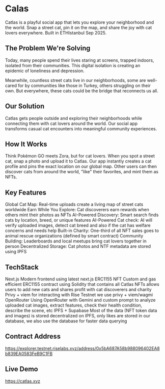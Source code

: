 # Calas

Catlas is a playful social app that lets you explore your neighborhood and the world. Snap a street cat, pin it on the map, and share the joy with cat lovers everywhere. Built in ETHIstanbul Sep 2025.


## The Problem We're Solving

Today, many people spend their lives staring at screens, trapped indoors, isolated from their communities. This digital isolation is creating an epidemic of loneliness and depression. 

Meanwhile, countless street cats live in our neighborhoods, some are well-cared for by communities like those in Turkey, others struggling on their own. But everywhere, these cats could be the bridge that reconnects us all.

## Our Solution

Catlas gets people outside and exploring their neighborhoods while connecting them with cat lovers around the world. Our social app transforms casual cat encounters into meaningful community experiences.

## How It Works

Think Pokémon GO meets Zora, but for cat lovers. When you spot a street cat, snap a photo and upload it to Catlas. Our app instantly creates a cat profile and pins the exact location on our global map. Other users can then discover cats from around the world, "like" their favorites, and mint them as NFTs.

## Key Features

Global Cat Map: Real-time uploads create a living map of street cats worldwide
Earn While You Explore: Cat discoverers earn rewards when others mint their photos as NFTs
AI-Powered Discovery: Smart search finds cats by location, breed, or unique features
AI-Powered Cat check: AI will verify uploaded images, detect cat breed and also if the cat has welfare concerns and needs help
Built-in Charity: One-third of all NFT sales goes to animal rescue organizations (defined by smart contract)
Community Building: Leaderboards and local meetups bring cat lovers together in person
Decentralized Storage: Cat photos and NTF metadata are stored using IPFS

## TechStack

Next.js Modern frontend using latest next.js
ERC1155 NFT Custom and gas efficient ERC1155 contract using Solidity that contains all Catlas NFTs allows users to add new cats and shares profit with cat discoverers and charity
Privy + viem for interacting with Rise Testnet we use privy + viem/wagmi
OpenRouter Using OpenRouter with Gemini and custom prompt to analyze uploaded cat images, extract features, check their health condition, describe the scene, etc
IPFS + Supabase Most of the data (NFT token data and images) is stored decentralized on IPFS, only likes are stored in our database, we also use the database for faster data querying

## Contract Address 
https://explorer.testnet.riselabs.xyz/address/0x5bA687A58b988096402EA8b839EA0583FeB9C1FB

## Live Demo
https://catlas.xyz 



